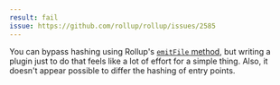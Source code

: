 ```yaml
---
result: fail
issue: https://github.com/rollup/rollup/issues/2585
---
```


You can bypass hashing using Rollup's [`emitFile` method](https://rollupjs.org/guide/en/#thisemitfileemittedfile-emittedchunk--emittedasset--string), but writing a plugin just to do that feels like a lot of effort for a simple thing. Also, it doesn't appear possible to differ the hashing of entry points.
